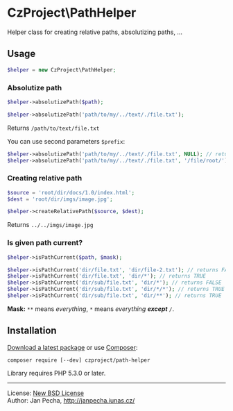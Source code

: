 # CzProject\PathHelper

Helper class for creating relative paths, absolutizing paths, ...

## Usage


``` php
$helper = new CzProject\PathHelper;
```

### Absolutize path

``` php
$helper->absolutizePath($path);

$helper->absolutizePath('path/to/my/../text/./file.txt');
```

Returns ```/path/to/text/file.txt```

You can use second parameters ```$prefix```:

``` php
$helper->absolutizePath('path/to/my/../text/./file.txt', NULL); // returns path/to/text/file.txt
$helper->absolutizePath('path/to/my/../text/./file.txt', '/file/root/'); // returns /file/root/path/to/text/file.txt
```


### Creating relative path

``` php
$source = 'root/dir/docs/1.0/index.html';
$dest = 'root/dir/imgs/image.jpg';

$helper->createRelativePath($source, $dest);
```

Returns ```../../imgs/image.jpg```


### Is given path current?

``` php
$helper->isPathCurrent($path, $mask);

$helper->isPathCurrent('dir/file.txt', 'dir/file-2.txt'); // returns FALSE
$helper->isPathCurrent('dir/file.txt', 'dir/*'); // returns TRUE
$helper->isPathCurrent('dir/sub/file.txt', 'dir/*'); // returns FALSE
$helper->isPathCurrent('dir/sub/file.txt', 'dir/*/*'); // returns TRUE
$helper->isPathCurrent('dir/sub/file.txt', 'dir/**'); // returns TRUE
```

**Mask:** ```**``` means *everything*, ```*``` means *everything <b>except</b> ```/```*.


## Installation

[Download a latest package](https://github.com/czproject/path-helper/releases) or use [Composer](http://getcomposer.org/):

```
composer require [--dev] czproject/path-helper
```

Library requires PHP 5.3.0 or later.


------------------------------

License: [New BSD License](license.md)
<br>Author: Jan Pecha, http://janpecha.iunas.cz/

